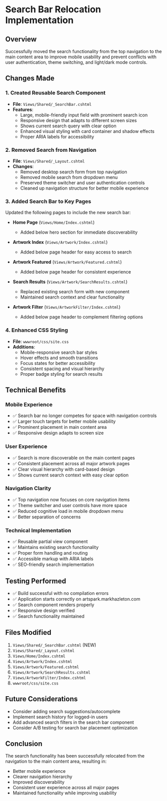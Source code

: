 # Search Bar Relocation Implementation

## Overview

Successfully moved the search functionality from the top navigation to the main content area to improve mobile usability and prevent conflicts with user authentication, theme switching, and light/dark mode controls.

## Changes Made

### 1. Created Reusable Search Component

- **File**: `Views/Shared/_SearchBar.cshtml`
- **Features**:
  - Large, mobile-friendly input field with prominent search icon
  - Responsive design that adapts to different screen sizes
  - Shows current search query with clear option
  - Enhanced visual styling with card container and shadow effects
  - Proper ARIA labels for accessibility

### 2. Removed Search from Navigation

- **File**: `Views/Shared/_Layout.cshtml`
- **Changes**:
  - Removed desktop search form from top navigation
  - Removed mobile search from dropdown menu
  - Preserved theme switcher and user authentication controls
  - Cleaned up navigation structure for better mobile experience

### 3. Added Search Bar to Key Pages

Updated the following pages to include the new search bar:

- **Home Page** (`Views/Home/Index.cshtml`)
  - Added below hero section for immediate discoverability
  
- **Artwork Index** (`Views/Artwork/Index.cshtml`)
  - Added below page header for easy access to search
  
- **Artwork Featured** (`Views/Artwork/Featured.cshtml`)
  - Added below page header for consistent experience
  
- **Search Results** (`Views/Artwork/SearchResults.cshtml`)
  - Replaced existing search form with new component
  - Maintained search context and clear functionality
  
- **Artwork Filter** (`Views/ArtworkFilter/Index.cshtml`)
  - Added below page header to complement filtering options

### 4. Enhanced CSS Styling

- **File**: `wwwroot/css/site.css`
- **Additions**:
  - Mobile-responsive search bar styles
  - Hover effects and smooth transitions
  - Focus states for better accessibility
  - Consistent spacing and visual hierarchy
  - Proper badge styling for search results

## Technical Benefits

### Mobile Experience

- ✅ Search bar no longer competes for space with navigation controls
- ✅ Larger touch targets for better mobile usability
- ✅ Prominent placement in main content area
- ✅ Responsive design adapts to screen size

### User Experience

- ✅ Search is more discoverable on the main content pages
- ✅ Consistent placement across all major artwork pages
- ✅ Clear visual hierarchy with card-based design
- ✅ Shows current search context with easy clear option

### Navigation Clarity

- ✅ Top navigation now focuses on core navigation items
- ✅ Theme switcher and user controls have more space
- ✅ Reduced cognitive load in mobile dropdown menu
- ✅ Better separation of concerns

### Technical Implementation

- ✅ Reusable partial view component
- ✅ Maintains existing search functionality
- ✅ Proper form handling and routing
- ✅ Accessible markup with ARIA labels
- ✅ SEO-friendly search implementation

## Testing Performed

- ✅ Build successful with no compilation errors
- ✅ Application starts correctly on artspark.markhazleton.com
- ✅ Search component renders properly
- ✅ Responsive design verified
- ✅ Search functionality maintained

## Files Modified

1. `Views/Shared/_SearchBar.cshtml` (NEW)
2. `Views/Shared/_Layout.cshtml`
3. `Views/Home/Index.cshtml`
4. `Views/Artwork/Index.cshtml`
5. `Views/Artwork/Featured.cshtml`
6. `Views/Artwork/SearchResults.cshtml`
7. `Views/ArtworkFilter/Index.cshtml`
8. `wwwroot/css/site.css`

## Future Considerations

- Consider adding search suggestions/autocomplete
- Implement search history for logged-in users
- Add advanced search filters in the search bar component
- Consider A/B testing for search bar placement optimization

## Conclusion

The search functionality has been successfully relocated from the navigation to the main content area, resulting in:

- Better mobile experience
- Clearer navigation hierarchy
- Improved discoverability
- Consistent user experience across all major pages
- Maintained functionality while improving usability
